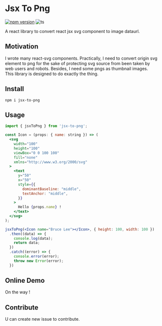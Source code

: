 # Jsx To Png

[![npm version](https://badge.fury.io/js/jsx-to-png.svg)](https://www.npmjs.com/package/jsx-to-png)
![ts](https://badgen.net/badge/Built%20With/TypeScript/blue)

A react library to convert react jsx svg component to image dataurl.

## Motivation

I wrote many react-svg components. Practically, I need to convert origin svg element to png for the sake of protecting svg source from been taken by web users and robots. Besides, I need some pngs as thumbnail images. This library is designed to do exactly the thing.

## Install

```
npm i jsx-to-png
```

## Usage

```jsx
import { jsxToPng } from 'jsx-to-png';

const Icon = (props: { name: string }) => (
  <svg
    width="100"
    height="100"
    viewBox="0 0 100 100"
    fill="none"
    xmlns="http://www.w3.org/2000/svg"
  >
    <text
      y="50"
      x="50"
      style={{
        dominantBaseline: "middle",
        textAnchor: "middle",
      }}
    >
      Hello {props.name} !
    </text>
  </svg>
);

jsxToPng(<Icon name="Bruce Lee"></Icon>, { height: 100, width: 100 })
  .then((data) => {
    console.log(data);
    return data;
  })
  .catch((error) => {
    console.error(error);
    throw new Error(error);
  })
```
## Online Demo

On the way !

## Contribute

U can create new issue to contribute.
